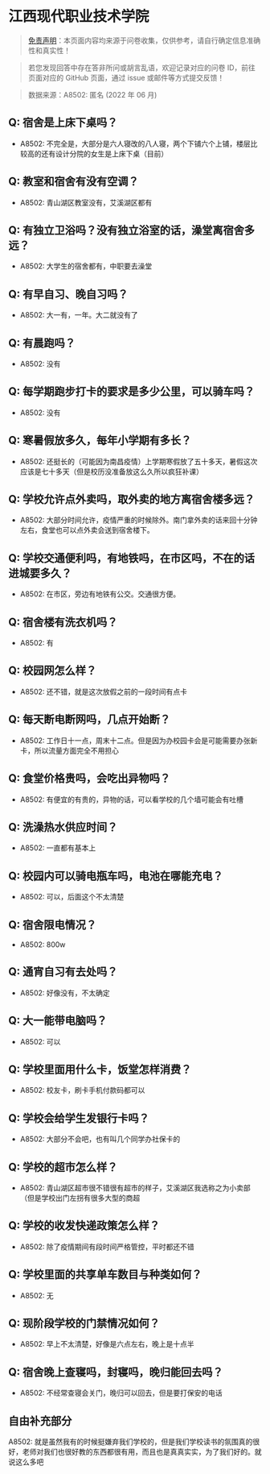 # 江西现代职业技术学院

> [免责声明](https://colleges.chat/#_3)：本页面内容均来源于问卷收集，仅供参考，请自行确定信息准确性和真实性！

> 若您发现回答中存在答非所问或胡言乱语，欢迎记录对应的问卷 ID，前往页面对应的 GitHub 页面，通过 issue 或邮件等方式提交反馈！

> 数据来源：A8502: 匿名 (2022 年 06 月)

## Q: 宿舍是上床下桌吗？

- A8502: 不完全是，大部分是六人寝改的八人寝，两个下铺六个上铺，楼层比较高的还有设计分院的女生是上床下桌（目前）

## Q: 教室和宿舍有没有空调？

- A8502: 青山湖区教室没有，艾溪湖区都有

## Q: 有独立卫浴吗？没有独立浴室的话，澡堂离宿舍多远？

- A8502: 大学生的宿舍都有，中职要去澡堂

## Q: 有早自习、晚自习吗？

- A8502: 大一有，一年。大二就没有了

## Q: 有晨跑吗？

- A8502: 没有

## Q: 每学期跑步打卡的要求是多少公里，可以骑车吗？

- A8502: 没有

## Q: 寒暑假放多久，每年小学期有多长？

- A8502: 还挺长的（可能因为南昌疫情）上学期寒假放了五十多天，暑假这次应该是七十多天（但是校历没准备放这么久所以疯狂补课）

## Q: 学校允许点外卖吗，取外卖的地方离宿舍楼多远？

- A8502: 大部分时间允许，疫情严重的时候除外。南门拿外卖的话来回十分钟左右，食堂也可以点外卖会送到宿舍楼下。

## Q: 学校交通便利吗，有地铁吗，在市区吗，不在的话进城要多久？

- A8502: 在市区，旁边有地铁有公交。交通很方便。

## Q: 宿舍楼有洗衣机吗？

- A8502: 有

## Q: 校园网怎么样？

- A8502: 还不错，就是这次放假之前的一段时间有点卡

## Q: 每天断电断网吗，几点开始断？

- A8502: 工作日十一点，周末十二点。但是因为办校园卡会是可能需要办张新卡，所以流量方面完全不用担心

## Q: 食堂价格贵吗，会吃出异物吗？

- A8502: 有便宜的有贵的，异物的话，可以看学校的几个墙可能会有吐槽

## Q: 洗澡热水供应时间？

- A8502: 一直都有基本上

## Q: 校园内可以骑电瓶车吗，电池在哪能充电？

- A8502: 可以，后面这个不太清楚

## Q: 宿舍限电情况？

- A8502: 800w

## Q: 通宵自习有去处吗？

- A8502: 好像没有，不太确定

## Q: 大一能带电脑吗？

- A8502: 可以

## Q: 学校里面用什么卡，饭堂怎样消费？

- A8502: 校友卡，刷卡手机付款码都可以

## Q: 学校会给学生发银行卡吗？

- A8502: 大部分不会吧，也有叫几个同学办社保卡的

## Q: 学校的超市怎么样？

- A8502: 青山湖区超市很不错很有超市的样子，艾溪湖区我选称之为小卖部（但是学校出门左拐有很多大型的商超

## Q: 学校的收发快递政策怎么样？

- A8502: 除了疫情期间有段时间严格管控，平时都还不错

## Q: 学校里面的共享单车数目与种类如何？

- A8502: 无

## Q: 现阶段学校的门禁情况如何？

- A8502: 早上不太清楚，好像是六点左右，晚上是十点半

## Q: 宿舍晚上查寝吗，封寝吗，晚归能回去吗？

- A8502: 不经常查寝会关门，晚归可以回去，但是要打保安的电话

## 自由补充部分

A8502: 就是虽然我有的时候挺嫌弃我们学校的，但是我们学校读书的氛围真的很好，老师对我们也很好教的东西都很有用，而且也是真真实实，为了我们好的。就说这么多吧